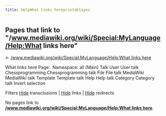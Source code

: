 ```yaml
---
title: HelpWhat links hereprintableyes
---
```

## Pages that link to "/www.mediawiki.org/wiki/Special:MyLanguage/Help:What links here"

← [/www.mediawiki.org/wiki/Special:MyLanguage/Help:What links here](index.php?title=/www.mediawiki.org/wiki/Special:MyLanguage/Help:What_links_here&action=edit&redlink=1 "/www.mediawiki.org/wiki/Special:MyLanguage/Help:What links here (page does not exist)")


What links here
Page:  Namespace:
all
(Main)
Talk
User
User talk
Chessprogramming
Chessprogramming talk
File
File talk
MediaWiki
MediaWiki talk
Template
Template talk
Help
Help talk
Category
Category talk
Invert selection

Filters
[Hide](index.php?title=Special:WhatLinksHere//www.mediawiki.org/wiki/Special:MyLanguage/Help:What_links_here&hidetrans=1 "Special:WhatLinksHere//www.mediawiki.org/wiki/Special:MyLanguage/Help:What links here") transclusions | [Hide](index.php?title=Special:WhatLinksHere//www.mediawiki.org/wiki/Special:MyLanguage/Help:What_links_here&hidelinks=1 "Special:WhatLinksHere//www.mediawiki.org/wiki/Special:MyLanguage/Help:What links here") links | [Hide](index.php?title=Special:WhatLinksHere//www.mediawiki.org/wiki/Special:MyLanguage/Help:What_links_here&hideredirs=1 "Special:WhatLinksHere//www.mediawiki.org/wiki/Special:MyLanguage/Help:What links here") redirects

No pages link to **[/www.mediawiki.org/wiki/Special:MyLanguage/Help:What links here](index.php?title=/www.mediawiki.org/wiki/Special:MyLanguage/Help:What_links_here&action=edit&redlink=1 "/www.mediawiki.org/wiki/Special:MyLanguage/Help:What links here (page does not exist)")**.

